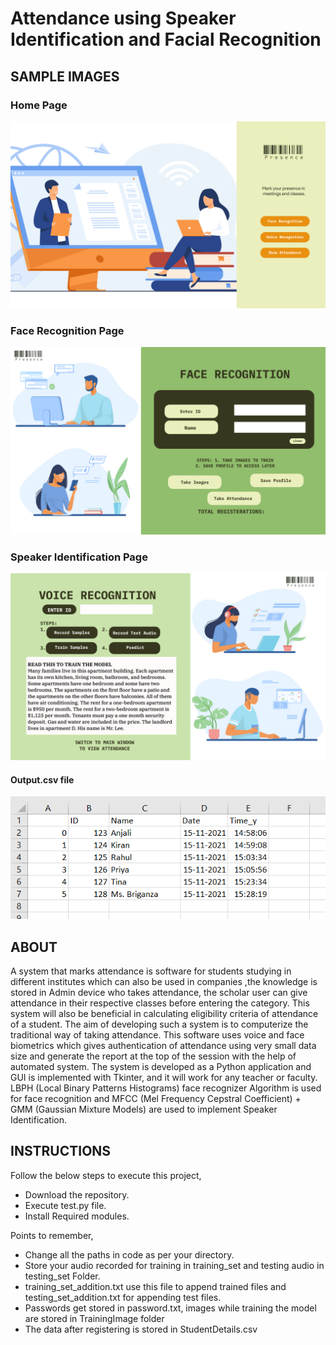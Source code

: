 # Attendance using Speaker Identification and Facial Recognition

## SAMPLE IMAGES
### Home Page

![alt text](Misc/HomePageUI.jpg)

### Face Recognition Page

![alt text](Misc/FaceRecognitionUI.jpg)

### Speaker Identification Page

![alt text](Misc/SpeakerIdentificationUI.jpg)

#### Output.csv file

![alt text](Misc/output.jpg)

## ABOUT
A system that marks attendance is software for students studying in different institutes which can also be used in companies ,the knowledge is stored in Admin device who takes attendance, the scholar user can give attendance in their respective classes before entering the category. 
This system will also be beneficial in calculating eligibility criteria of attendance of a student. 
The aim of developing such a system is to computerize the traditional way of taking attendance. 
This software uses voice and face biometrics which gives authentication of attendance using very small data size and generate the report at the top of the session with the help of automated system. 
The system is developed as a Python application and GUI is implemented with Tkinter, and it will work for any teacher or faculty. 
LBPH (Local Binary Patterns Histograms) face recognizer Algorithm is used for face recognition and MFCC (Mel Frequency Cepstral Coefficient) + GMM (Gaussian Mixture Models) are used to implement Speaker Identification.


## INSTRUCTIONS
Follow the below steps to execute this project,
  - Download the repository.
  - Execute test.py file.
  - Install Required modules. 

Points to remember,
  - Change all the paths in code as per your directory.
  - Store your audio recorded for training in training_set and testing audio in testing_set Folder.
  - training_set_addition.txt use this file to append trained files and testing_set_addition.txt for appending test files.
  - Passwords get stored in password.txt, images while training the model are stored in TrainingImage folder
  - The data after registering is stored in StudentDetails.csv


 
